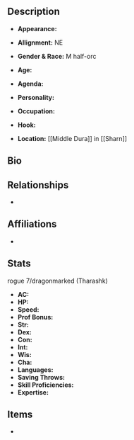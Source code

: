 ## Description
- **Appearance:** 

- **Allignment:** NE

- **Gender & Race:** M half-orc

- **Age:** 

- **Agenda:** 

- **Personality:** 

- **Occupation:** 

- **Hook:** 

- **Location:** [[Middle Dura]] in [[Sharn]]

## Bio


## Relationships
- 

## Affiliations
- 

## Stats
rogue 7/dragonmarked (Tharashk)
- **AC:** 
- **HP:** 
- **Speed:** 
- **Prof Bonus:** 
- **Str:** 
- **Dex:** 
- **Con:** 
- **Int:** 
- **Wis:** 
- **Cha:** 
- **Languages:** 
- **Saving Throws:** 
- **Skill Proficiencies:** 
- **Expertise:** 


## Items
- 
